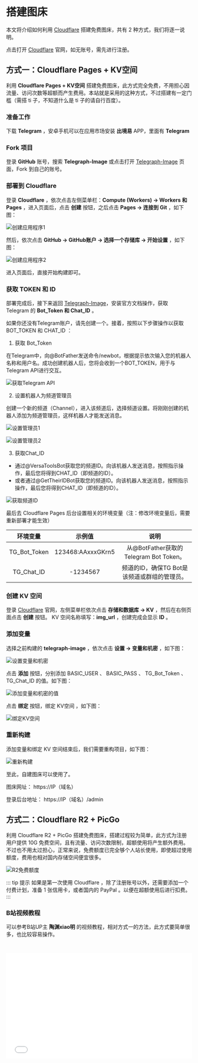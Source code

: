 # 搭建图床

本文将介绍如何利用  [Cloudflare](https://www.cloudflare-cn.com/)  搭建免费图床，共有 2 种方式，我们将逐一说明。

 点击打开 [Cloudflare](https://www.cloudflare-cn.com/) 官网，如无账号，需先进行注册。

## 方式一：Cloudflare Pages + KV空间

利用 **Cloudflare Pages + KV空间** 搭建免费图床，此方式完全免费，不用担心因流量、访问次数等超额而产生费用。本站就是采用的这种方式，不过搭建有一定门槛（需搭 ti 子，不知道什么是 ti 子的请自行百度）。

### 准备工作

下载 **Telegram** ，安卓手机可以在应用市场安装 **出境易** APP，里面有 **Telegram**

### Fork 项目

登录 **GitHub** 账号，搜索 **Telegraph-Image** 或点击打开 [Telegraph-Image](https://github.com/cf-pages/Telegraph-Image) 页面，Fork 到自己的账号。

### 部署到 Cloudflare

登录 **Cloudflare** ，依次点击左侧菜单栏：**Compute (Workers) → Workers 和 Pages** ，进入页面后，点击 **创建** 按钮，之后点击 **Pages → 连接到 Git** ，如下图：

![创建应用程序1](https://img.qxiansen.online/file/AgACAgUAAyEGAASG4H8TAAMZZ4CCK23mmZZnfcbJLXgaDkAkmrQAAlPBMRv3vQFUbhuhFniYvfUBAAMCAAN5AAM2BA.png)

然后，依次点击 **GitHub → GitHub账户 → 选择一个存储库 → 开始设置** ，如下图：

![创建应用程序2](https://img.qxiansen.online/file/AgACAgUAAyEGAASG4H8TAAMaZ4CDEjmgN-djlO5aVrTrBmmLtxYAAlbBMRv3vQFU9QEhG2k7x1YBAAMCAAN5AAM2BA.png)

进入页面后，直接开始构建即可。

### 获取 TOKEN 和 ID

部署完成后，接下来返回 [Telegraph-Image](https://github.com/cf-pages/Telegraph-Image)，安装官方文档操作，获取 Telegram 的 **Bot_Token 和 Chat_ID** 。

如果你还没有Telegram账户，请先创建一个。接着，按照以下步骤操作以获取 BOT_TOKEN 和 CHAT_ID ：

1. 获取 Bot_Token

在Telegram中，向@BotFather发送命令/newbot，根据提示依次输入您的机器人名称和用户名。成功创建机器人后，您将会收到一个BOT_TOKEN，用于与Telegram API进行交互。

![获取Telegram API](https://img.qxiansen.online/file/AgACAgUAAyEGAASG4H8TAAMbZ4CF3Cbgu5cmfsh0JUm984M8LlYAAlrBMRv3vQFUz1W06LOcJx8BAAMCAAN4AAM2BA.png)

2. 设置机器人为频道管理员

创建一个新的频道（Channel），进入该频道后，选择频道设置。将刚刚创建的机器人添加为频道管理员，这样机器人才能发送消息。

![设置管理员1](https://img.qxiansen.online/file/AgACAgUAAyEGAASG4H8TAAMcZ4CGh5ZSCnGLVrnNu6YhB6oPSLYAAlvBMRv3vQFUd8A3Fs_G5coBAAMCAAN4AAM2BA.png)

![设置管理员2](https://img.qxiansen.online/file/AgACAgUAAyEGAASG4H8TAAMdZ4CG0bJNLnGvspaUrtSdX08mgf8AAlzBMRv3vQFU1byrHtBKwRwBAAMCAAN5AAM2BA.png)

3. 获取Chat_ID

- 通过@VersaToolsBot获取您的频道ID。向该机器人发送消息，按照指示操作，最后您将得到CHAT_ID（即频道的ID）。
- 或者通过@GetTheirIDBot获取您的频道ID。向该机器人发送消息，按照指示操作，最后您将得到CHAT_ID（即频道的ID）。

![获取频道ID](https://img.qxiansen.online/file/AgACAgUAAyEGAASG4H8TAAMeZ4CHKpTRNrtdKF84fNR_CfuX_iUAAl3BMRv3vQFUhs6BlWqmd2ABAAMCAAN4AAM2BA.png)

最后去 Cloudflare Pages 后台设置相关的环境变量（注：修改环境变量后，需要重新部署才能生效）

| 环境变量      |    示例值   | 说明     |
|    :----:    |    :----:   |  :----: |
| TG_Bot_Token | 123468:AAxxxGKrn5   | 从@BotFather获取的Telegram Bot Token。   |
| TG_Chat_ID   | -1234567        | 频道的ID，确保TG Bot是该频道或群组的管理员。   |

### 创建 KV 空间

登录 [Cloudflare](https://www.cloudflare-cn.com/) 官网，左侧菜单栏依次点击 **存储和数据库 → KV** ，然后在右侧页面点击 **创建** 按钮。 KV 空间名称填写：**img_url** ，创建完成会显示 **ID** 。

### 添加变量

选择之前构建的 **telegraph-image** ，依次点击 **设置 → 变量和机密** ，如下图：

![设置变量和机密](https://img.qxiansen.online/file/AgACAgUAAyEGAASG4H8TAAMfZ4DBRNWXavf4y5gZ8HS32BKmBwwAAnDCMRv3vQFUC4bLdm2LvgoBAAMCAAN5AAM2BA.png)

点击 **添加** 按钮，分别添加 BASIC_USER 、 BASIC_PASS 、 TG_Bot_Token 、 
TG_Chat_ID 的值。如下图： 

![添加变量和机密的值](https://img.qxiansen.online/file/AgACAgUAAyEGAASG4H8TAAMgZ4DGLLkePc0OiYNKYNDuic8l0toAAnrCMRv3vQFU1SqM2ZbzbDEBAAMCAAN4AAM2BA.png)

点击 **绑定** 按钮，绑定 KV空间 ，如下图：

![绑定KV空间](https://img.qxiansen.online/file/AgACAgUAAyEGAASG4H8TAAMhZ4DHH17BvSOEZZAXtWdiPqa99QMAAoHCMRv3vQFUhc8JVq_vcFQBAAMCAAN5AAM2BA.png)

### 重新构建

添加变量和绑定 KV 空间结束后，我们需要重构项目，如下图：

![重新构建](https://img.qxiansen.online/file/AgACAgUAAyEGAASG4H8TAAMiZ4DIX2cCfzA5xkFErCPJl5n1Z-kAAoPCMRv3vQFUowO3lc8EEJwBAAMCAAN3AAM2BA.png)

至此，自建图床可以使用了。

图床网址： https://IP（域名）

登录后台地址： https://IP（域名）/admin

## 方式二：Cloudflare R2 + PicGo

利用 Cloudflare R2 + PicGo 搭建免费图床，搭建过程较为简单，此方式为注册用户提供 10G 免费空间，且有流量、访问次数限制，超额使用将产生额外费用。不过也不用太过担心，正常来说，免费额度已完全够个人站长使用，即使超过使用额度，费用也相对国内存储空间便宜很多。

![R2免费额度](https://img.qxiansen.online/file/AgACAgUAAyEGAASG4H8TAAMjZ4DLenzmuKUJ3Yc_tESJyz7xRa4AAo7CMRv3vQFUL12mbdb-c7UBAAMCAAN4AAM2BA.png)

::: tip 提示
如果是第一次使用 Cloudflare ，除了注册账号以外，还需要添加一个付费计划，准备 1 张信用卡，或者国内的 PayPal 。以便在超额使用后进行扣费。
:::

### B站视频教程

可以参考B站UP主 **陶渊xiao明** 的视频教程，相对方式一的方法，此方式要简单很多，也比较容易操作。

<iframe 
style="width:100%; aspect-ratio:16/9; margin-top: 2em;" 
src="//player.bilibili.com/player.html?bvid=BV1eZCrY4E17" 
frameborder="0" 
allow="accelerometer; clipboard-write; encrypted-media; gyroscope; picture-in-picture; web-share" 
allowfullscreen>
</iframe>
